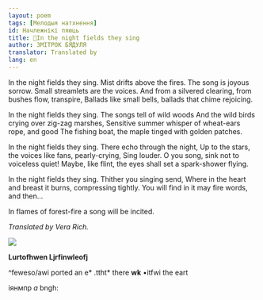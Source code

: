 ```yaml
---
layout: poem
tags: [Мелодыя натхнення]
id: Начлежнікі пяюць
title: 🚧In the night fields they sing 
author: ЗМІТРОК БЯДУЛЯ
translator: Translated by 
lang: en
---
```



 
In the night fields they sing. Mist drifts above the fires. The song is joyous sorrow. Small streamlets are the voices. And from a silvered clearing, from bushes flow, transpire, Ballads like small bells, ballads that chime rejoicing.

In the night fields they sing. The songs tell of wild woods And the wild birds crying over zig-zag marshes, Sensitive summer whisper of wheat-ears rope, and good The fishing boat, the maple tinged with golden patches.

In the night fields they sing. There echo through the night, Up to the stars, the voices like fans, pearly-crying, Sing louder. O you song, sink not to voiceless quiet! Maybe, like flint, the eyes shall set a spark-shower flying.

In the night fields they sing. Thither you singing send, Where in the heart and breast it burns, compressing tightly. You will find in it may fire words, and then...

In flames of forest-fire a song will be incited.

_Translated by Vera Rich._

![](2022-%D0%9C%D1%96%D0%BD%D1%81%D0%BA-%D0%BB%D1%83%D1%87%D0%BD%D0%B0%D1%81%D1%86%D1%8C-%D0%BC%D1%96%D0%BA%D0%BE%D0%BB%D0%B0-%D0%BC%D1%8F%D1%82%D0%BB%D1%96%D1%86%D0%BA%D1%96_html_67a4f7f41185a66a.jpg)  

**Lurtofhwen Ljrfinwleofj**

  

^feweso/awi ported  an e* .ttht* there  **wk** •itfwi the eart

  

іянмпр _a_  bngh:

  
